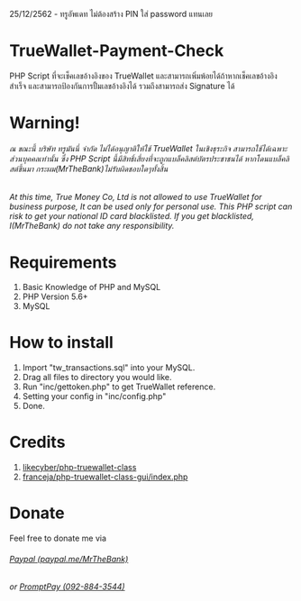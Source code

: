 25/12/2562 - ทรูอัพเดท ไม่ต้องสร้าง PIN ใส่ password แทนเลย
# TrueWallet-Payment-Check
PHP Script ที่จะเช็คเลขอ้างอิงของ TrueWallet และสามารถเพิ่มพ้อยได้ถ้าหากเช็คเลขอ้างอิงสำเร็จ และสามารถป้องกันการปั้มเลขอ้างอิงได้ รวมถึงสามารถส่ง Signature ได้
# Warning!
###### ณ ขณะนี้ บริษัท ทรูมันนี่ จำกัด ไม่ได้อนุญาติให้ใช้ TrueWallet ในเชิงธุระกิจ สามารถใช้ได้เฉพาะส่วนบุคคลเท่านั้น ซึ่ง PHP Script นี้มีสิทธิ์เสี่ยงที่จะถูกแบล็คลิสต์บัตรประชาชนได้ หากโดนแบล็คลิสต์ขึ้นมา กระผม(MrTheBank)ไม่รับผิดชอบใดๆทั้งสิ้น
###### At this time, True Money Co, Ltd is not allowed to use TrueWallet for business purpose, It can be used only for personal use. This PHP script can risk to get your national ID card blacklisted. If you get blacklisted, I(MrTheBank) do not take any responsibility.
# Requirements
1. Basic Knowledge of PHP and MySQL
2. PHP Version 5.6+
3. MySQL
# How to install
1. Import "tw_transactions.sql" into your MySQL.
2. Drag all files to directory you would like.
3. Run "inc/gettoken.php" to get TrueWallet reference.
4. Setting your config in "inc/config.php"
5. Done.
# Credits
1. [likecyber/php-truewallet-class](https://github.com/likecyber/php-truewallet-class)
2. [franceja/php-truewallet-class-gui/index.php](https://github.com/franceja/php-truewallet-class-gui/blob/master/index.php)
# Donate
Feel free to donate me via
###### [Paypal (paypal.me/MrTheBank)](https://www.paypal.me/MrTheBank)
###### or [PromptPay (092-884-3544)](https://cdn.discordapp.com/attachments/504992078598635520/560087939560767508/unknown.png)
